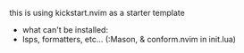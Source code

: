 this is using kickstart.nvim as a starter template

- what can't be installed:
- lsps, formatters, etc... (:Mason, & conform.nvim in init.lua)
